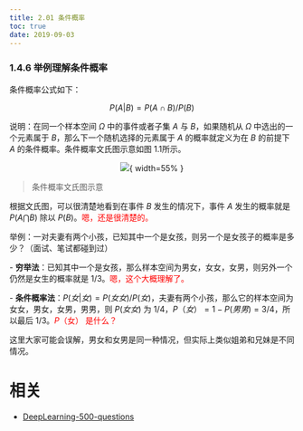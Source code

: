 ```yaml
---
title: 2.01 条件概率
toc: true
date: 2019-09-03
---
```


### 1.4.6 举例理解条件概率

条件概率公式如下：

$$
P(A|B) = P(A\cap B) / P(B)
$$

说明：在同一个样本空间 $\Omega$ 中的事件或者子集 $A$ 与 $B$，如果随机从 $\Omega$ 中选出的一个元素属于 $B$，那么下一个随机选择的元素属于 $A$ 的概率就定义为在 $B$ 的前提下 $A$ 的条件概率。条件概率文氏图示意如图 1.1所示。

<center>

![](http://images.iterate.site/blog/image/20190722/r5vg2SQEzvUM.jpg?imageslim){ width=55% }

</center>

> 条件概率文氏图示意

根据文氏图，可以很清楚地看到在事件 $B$ 发生的情况下，事件 $A$ 发生的概率就是 $P(A\bigcap B)$ 除以 $P(B)$。<span style="color:red;">嗯，还是很清楚的。</span>

​举例：一对夫妻有两个小孩，已知其中一个是女孩，则另一个是女孩子的概率是多少？（面试、笔试都碰到过）

​- **穷举法**：已知其中一个是女孩，那么样本空间为男女，女女，女男，则另外一个仍然是女生的概率就是 1/3。<span style="color:red;">嗯，这个大概理解了。</span>

​- **条件概率法**：$P(女|女)=P(女女)/P(女)$，夫妻有两个小孩，那么它的样本空间为女女，男女，女男，男男，则 $P(女女)$ 为 1/4，$P（女）= 1-P(男男)=3/4$，所以最后 $1/3$。<span style="color:red;">$P$（女） 是什么？</span>

这里大家可能会误解，男女和女男是同一种情况，但实际上类似姐弟和兄妹是不同情况。







# 相关

- [DeepLearning-500-questions](https://github.com/scutan90/DeepLearning-500-questions)
